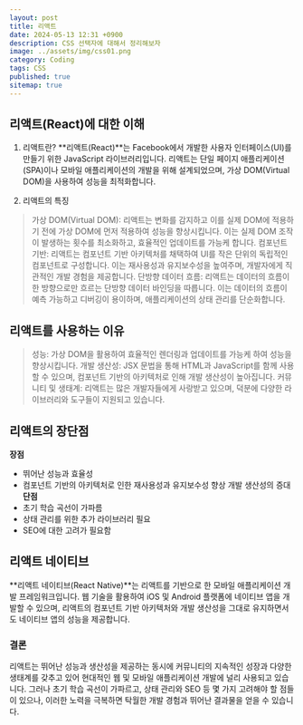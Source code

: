 ```yaml
---
layout: post
title: 리액트
date: 2024-05-13 12:31 +0900
description: CSS 선택자에 대해서 정리해보자 
image: ../assets/img/css01.png
category: Coding
tags: CSS
published: true
sitemap: true
---
```



## 리액트(React)에 대한 이해

1. 리액트란?
**리액트(React)**는 Facebook에서 개발한 사용자 인터페이스(UI)를 만들기 위한 JavaScript 라이브러리입니다. 리액트는 단일 페이지 애플리케이션(SPA)이나 모바일 애플리케이션의 개발을 위해 설계되었으며, 가상 DOM(Virtual DOM)을 사용하여 성능을 최적화합니다.

2. 리액트의 특징
> 가상 DOM(Virtual DOM): 리액트는 변화를 감지하고 이를 실제 DOM에 적용하기 전에 가상 DOM에 먼저 적용하여 성능을 향상시킵니다. 이는 실제 DOM 조작이 발생하는 횟수를 최소화하고, 효율적인 업데이트를 가능케 합니다.
> 컴포넌트 기반: 리액트는 컴포넌트 기반 아키텍처를 채택하여 UI를 작은 단위의 독립적인 컴포넌트로 구성합니다. 이는 재사용성과 유지보수성을 높여주며, 개발자에게 직관적인 개발 경험을 제공합니다.
> 단방향 데이터 흐름: 리액트는 데이터의 흐름이 한 방향으로만 흐르는 단방향 데이터 바인딩을 따릅니다. 이는 데이터의 흐름이 예측 가능하고 디버깅이 용이하며, 애플리케이션의 상태 관리를 단순화합니다.

## 리액트를 사용하는 이유
> 성능: 가상 DOM을 활용하여 효율적인 렌더링과 업데이트를 가능케 하여 성능을 향상시킵니다.
> 개발 생산성: JSX 문법을 통해 HTML과 JavaScript를 함께 사용할 수 있으며, 컴포넌트 기반의 아키텍처로 인해 개발 생산성이 높아집니다.
> 커뮤니티 및 생태계: 리액트는 많은 개발자들에게 사랑받고 있으며, 덕분에 다양한 라이브러리와 도구들이 지원되고 있습니다.
## 리액트의 장단점


**장점**
- 뛰어난 성능과 효율성
- 컴포넌트 기반의 아키텍처로 인한 재사용성과 유지보수성 향상
개발 생산성의 증대
**단점**
- 초기 학습 곡선이 가파름
- 상태 관리를 위한 추가 라이브러리 필요
- SEO에 대한 고려가 필요함

##  리액트 네이티브
**리액트 네이티브(React Native)**는 리액트를 기반으로 한 모바일 애플리케이션 개발 프레임워크입니다. 웹 기술을 활용하여 iOS 및 Android 플랫폼에 네이티브 앱을 개발할 수 있으며, 리액트의 컴포넌트 기반 아키텍처와 개발 생산성을 그대로 유지하면서도 네이티브 앱의 성능을 제공합니다.

### 결론
리액트는 뛰어난 성능과 생산성을 제공하는 동시에 커뮤니티의 지속적인 성장과 다양한 생태계를 갖추고 있어 현대적인 웹 및 모바일 애플리케이션 개발에 널리 사용되고 있습니다. 그러나 초기 학습 곡선이 가파르고, 상태 관리와 SEO 등 몇 가지 고려해야 할 점들이 있으나, 이러한 노력을 극복하면 탁월한 개발 경험과 뛰어난 결과물을 얻을 수 있습니다.